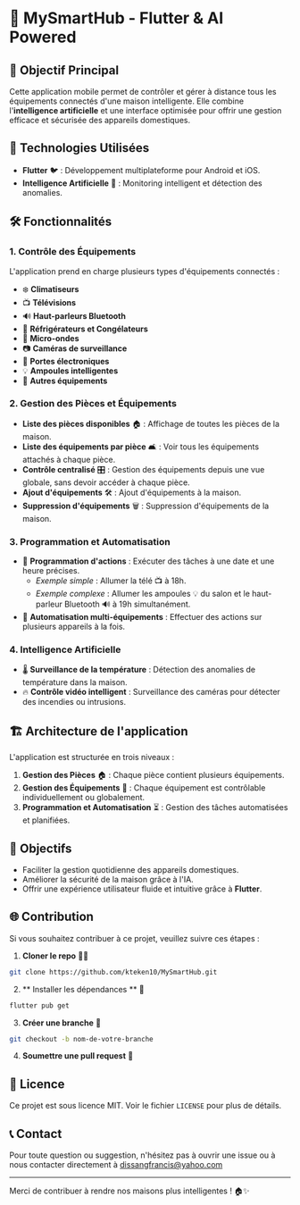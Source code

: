 # 🏡 MySmartHub - Flutter & AI Powered

## 🚀 Objectif Principal
    
Cette application mobile permet de contrôler et gérer à distance tous les équipements connectés d'une maison intelligente. Elle combine l'**intelligence artificielle** et une interface optimisée pour offrir une gestion efficace et sécurisée des appareils domestiques.

## 📱 Technologies Utilisées

- **Flutter** 🐦 : Développement multiplateforme pour Android et iOS.
- **Intelligence Artificielle** 🤖 : Monitoring intelligent et détection des anomalies.

## 🛠️ Fonctionnalités

### 1. Contrôle des Équipements

L'application prend en charge plusieurs types d'équipements connectés :

- ❄️ **Climatiseurs**
- 📺 **Télévisions**
- 🔊 **Haut-parleurs Bluetooth**
- 🧊 **Réfrigérateurs et Congélateurs**
- 🍲 **Micro-ondes**
- 📷 **Caméras de surveillance**
- 🚪 **Portes électroniques**
- 💡 **Ampoules intelligentes**
- 🔌 **Autres équipements**

### 2. Gestion des Pièces et Équipements

- **Liste des pièces disponibles** 🏠 : Affichage de toutes les pièces de la maison.
- **Liste des équipements par pièce** 🛋️ : Voir tous les équipements attachés à chaque pièce.
- **Contrôle centralisé** 🎛️ : Gestion des équipements depuis une vue globale, sans devoir accéder à chaque pièce.
- **Ajout d'équipements** 🛠️ : Ajout d'équipements à la maison.
- **Suppression d'équipements** 🗑️ : Suppression d'équipements de la maison.


### 3. Programmation et Automatisation

- 📅 **Programmation d'actions** : Exécuter des tâches à une date et une heure précises.
  - *Exemple simple* : Allumer la télé 📺 à 18h.
  - *Exemple complexe* : Allumer les ampoules 💡 du salon et le haut-parleur Bluetooth 🔊 à 19h simultanément.
- 🔄 **Automatisation multi-équipements** : Effectuer des actions sur plusieurs appareils à la fois.

### 4. Intelligence Artificielle

- 🌡️ **Surveillance de la température** : Détection des anomalies de température dans la maison.
- 🔥 **Contrôle vidéo intelligent** : Surveillance des caméras pour détecter des incendies ou intrusions.


## 🏗️ Architecture de l'application

L'application est structurée en trois niveaux :

1. **Gestion des Pièces** 🏠 : Chaque pièce contient plusieurs équipements. 
2. **Gestion des Équipements** 🔌 : Chaque équipement est contrôlable individuellement ou globalement.
3. **Programmation et Automatisation** ⏳ : Gestion des tâches automatisées et planifiées.

## 🎯 Objectifs

- Faciliter la gestion quotidienne des appareils domestiques.
- Améliorer la sécurité de la maison grâce à l'IA.  
- Offrir une expérience utilisateur fluide et intuitive grâce à **Flutter**.    

## 🌐 Contribution

Si vous souhaitez contribuer à ce projet, veuillez suivre ces étapes :

1. **Cloner le repo** 🧑‍💻

```bash
git clone https://github.com/kteken10/MySmartHub.git
```
2. ** Installer les dépendances ** 🔧
```bash
flutter pub get
```

3. **Créer une branche** 🌿

```bash
git checkout -b nom-de-votre-branche
```

4. **Soumettre une pull request** 🚀

## 📄 Licence

Ce projet est sous licence MIT. Voir le fichier `LICENSE` pour plus de détails.

## 📞 Contact

Pour toute question ou suggestion, n'hésitez pas à ouvrir une issue ou à nous contacter directement à dissangfrancis@yahoo.com

---

Merci de contribuer à rendre nos maisons plus intelligentes ! 🏠✨

